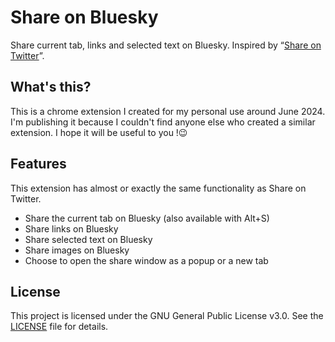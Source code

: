 # Share on Bluesky
 Share current tab, links and selected text on Bluesky. Inspired by “[Share on Twitter](https://chromewebstore.google.com/detail/share-on-twitter/gkjgmeeoldebbdoehhngapnlfmdbmiie)”.

 ## What's this?
 This is a chrome extension I created for my personal use around June 2024. I'm publishing it because I couldn't find anyone else who created a similar extension. I hope it will be useful to you !😉

## Features
This extension has almost or exactly the same functionality as Share on Twitter.
- Share the current tab on Bluesky (also available with Alt+S)
- Share links on Bluesky
- Share selected text on Bluesky
- Share images on Bluesky
- Choose to open the share window as a popup or a new tab

## License
This project is licensed under the GNU General Public License v3.0. See the [LICENSE](./LICENSE) file for details.